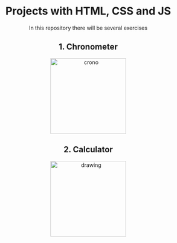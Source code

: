 <h1 align="center">Projects with HTML, CSS and JS</h1>

<p align="center">
  In this repository there will be several exercises
</p>

<h2 align="center">1. Chronometer</h2>

<p align="center">
  <img src="https://i.ibb.co/MSnHGqt/Screen-Shot-2021-04-27-at-08-21-06.png" alt="crono" width="200"/>
</p>

##
<h2 align="center">2. Calculator</h2>

<p align="center">
  <img src="https://i.ibb.co/QJBNx5v/Screen-Shot-2021-01-31-at-22-41-36.png" alt="drawing" width="200"/>
</p>
